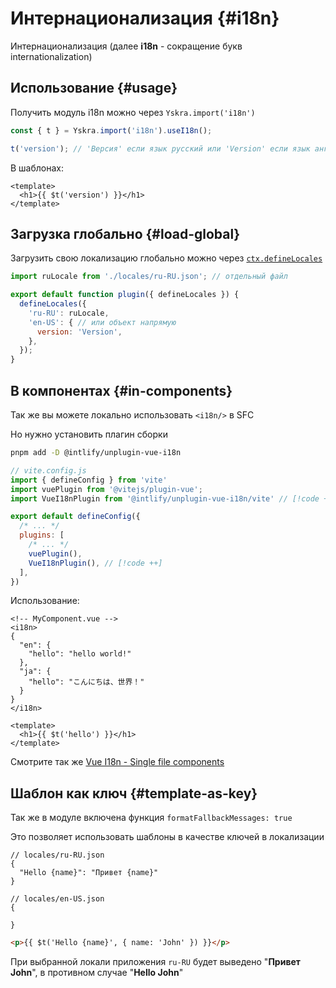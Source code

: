 # Интернационализация {#i18n}

Интернационализация (далее **i18n** - сокращение букв internationalization)


## Использование {#usage}
Получить модуль i18n можно через `Yskra.import('i18n')`

```js
const { t } = Yskra.import('i18n').useI18n();

t('version'); // 'Версия' если язык русский или 'Version' если язык английский
```

В шаблонах:

```vue
<template>
  <h1>{{ $t('version') }}</h1>
</template>
```

## Загрузка глобально {#load-global}

Загрузить свою локализацию глобально можно через [`ctx.defineLocales`](../../reference/plugin-context#defineLocales)

```js
import ruLocale from './locales/ru-RU.json'; // отдельный файл

export default function plugin({ defineLocales }) {
  defineLocales({
    'ru-RU': ruLocale,
    'en-US': { // или объект напрямую
      version: 'Version',
    },
  });
}
```

## В компонентах {#in-components}

Так же вы можете локально использовать `<i18n/>` в SFC

Но нужно установить плагин сборки

```zsh
pnpm add -D @intlify/unplugin-vue-i18n
```

```js
// vite.config.js
import { defineConfig } from 'vite'
import vuePlugin from '@vitejs/plugin-vue';
import VueI18nPlugin from '@intlify/unplugin-vue-i18n/vite' // [!code ++]

export default defineConfig({
  /* ... */
  plugins: [
    /* ... */
    vuePlugin(),
    VueI18nPlugin(), // [!code ++]
  ],
})
```

Использование:

```vue
<!-- MyComponent.vue -->
<i18n>
{
  "en": {
    "hello": "hello world!"
  },
  "ja": {
    "hello": "こんにちは、世界！"
  }
}
</i18n>

<template>
  <h1>{{ $t('hello') }}</h1>
</template>
```

Смотрите так же [Vue I18n - Single file components](https://vue-i18n.intlify.dev/guide/advanced/sfc.html)

## Шаблон как ключ {#template-as-key}

Так же в модуле включена функция `formatFallbackMessages: true`

Это позволяет использовать шаблоны в качестве ключей в локализации

```jsonc
// locales/ru-RU.json
{
  "Hello {name}": "Привет {name}"
}
```
```jsonc
// locales/en-US.json
{
 
}
```
```html
<p>{{ $t('Hello {name}', { name: 'John' }) }}</p>
```

При выбранной локали приложения `ru-RU` будет выведено "**Привет John**", в противном случае "**Hello John**"
